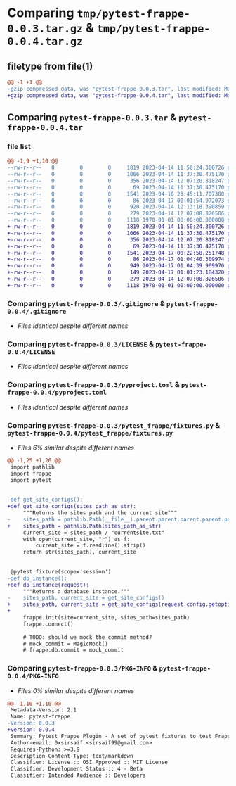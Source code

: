 # Comparing `tmp/pytest-frappe-0.0.3.tar.gz` & `tmp/pytest-frappe-0.0.4.tar.gz`

## filetype from file(1)

```diff
@@ -1 +1 @@
-gzip compressed data, was "pytest-frappe-0.0.3.tar", last modified: Mon Apr 17 00:02:12 2023, max compression
+gzip compressed data, was "pytest-frappe-0.0.4.tar", last modified: Mon Apr 17 01:07:11 2023, max compression
```

## Comparing `pytest-frappe-0.0.3.tar` & `pytest-frappe-0.0.4.tar`

### file list

```diff
@@ -1,9 +1,10 @@
--rw-r--r--   0        0        0     1819 2023-04-14 11:50:24.300726 pytest-frappe-0.0.3/.gitignore
--rw-r--r--   0        0        0     1066 2023-04-14 11:37:30.475170 pytest-frappe-0.0.3/LICENSE
--rw-r--r--   0        0        0      356 2023-04-14 12:07:20.818247 pytest-frappe-0.0.3/Makefile
--rw-r--r--   0        0        0       69 2023-04-14 11:37:30.475170 pytest-frappe-0.0.3/README.md
--rw-r--r--   0        0        0     1541 2023-04-16 23:45:11.707380 pytest-frappe-0.0.3/pyproject.toml
--rw-r--r--   0        0        0       86 2023-04-17 00:01:54.972073 pytest-frappe-0.0.3/pytest_frappe/__init__.py
--rw-r--r--   0        0        0      920 2023-04-14 12:13:18.390859 pytest-frappe-0.0.3/pytest_frappe/fixtures.py
--rw-r--r--   0        0        0      279 2023-04-14 12:07:08.826506 pytest-frappe-0.0.3/setup.cfg
--rw-r--r--   0        0        0     1118 1970-01-01 00:00:00.000000 pytest-frappe-0.0.3/PKG-INFO
+-rw-r--r--   0        0        0     1819 2023-04-14 11:50:24.300726 pytest-frappe-0.0.4/.gitignore
+-rw-r--r--   0        0        0     1066 2023-04-14 11:37:30.475170 pytest-frappe-0.0.4/LICENSE
+-rw-r--r--   0        0        0      356 2023-04-14 12:07:20.818247 pytest-frappe-0.0.4/Makefile
+-rw-r--r--   0        0        0       69 2023-04-14 11:37:30.475170 pytest-frappe-0.0.4/README.md
+-rw-r--r--   0        0        0     1541 2023-04-17 00:22:58.251748 pytest-frappe-0.0.4/pyproject.toml
+-rw-r--r--   0        0        0       86 2023-04-17 01:04:40.309974 pytest-frappe-0.0.4/pytest_frappe/__init__.py
+-rw-r--r--   0        0        0      949 2023-04-17 01:04:39.909970 pytest-frappe-0.0.4/pytest_frappe/fixtures.py
+-rw-r--r--   0        0        0      149 2023-04-17 01:01:23.184320 pytest-frappe-0.0.4/pytest_frappe/plugin.py
+-rw-r--r--   0        0        0      279 2023-04-14 12:07:08.826506 pytest-frappe-0.0.4/setup.cfg
+-rw-r--r--   0        0        0     1118 1970-01-01 00:00:00.000000 pytest-frappe-0.0.4/PKG-INFO
```

### Comparing `pytest-frappe-0.0.3/.gitignore` & `pytest-frappe-0.0.4/.gitignore`

 * *Files identical despite different names*

### Comparing `pytest-frappe-0.0.3/LICENSE` & `pytest-frappe-0.0.4/LICENSE`

 * *Files identical despite different names*

### Comparing `pytest-frappe-0.0.3/pyproject.toml` & `pytest-frappe-0.0.4/pyproject.toml`

 * *Files identical despite different names*

### Comparing `pytest-frappe-0.0.3/pytest_frappe/fixtures.py` & `pytest-frappe-0.0.4/pytest_frappe/fixtures.py`

 * *Files 6% similar despite different names*

```diff
@@ -1,25 +1,26 @@
 import pathlib
 import frappe
 import pytest
 
 
-def get_site_configs():
+def get_site_configs(sites_path_as_str):
     """Returns the sites path and the current site"""
-    sites_path = pathlib.Path(__file__).parent.parent.parent.parent.parent / "sites"
+    sites_path = pathlib.Path(sites_path_as_str)
     current_site = sites_path / "currentsite.txt"
     with open(current_site, "r") as f:
         current_site = f.readline().strip()
     return str(sites_path), current_site
 
 
 @pytest.fixture(scope='session')
-def db_instance():
+def db_instance(request):
     """Returns a database instance."""
-    sites_path, current_site = get_site_configs()
+    sites_path, current_site = get_site_configs(request.config.getoption("--sites-path"))
+
     frappe.init(site=current_site, sites_path=sites_path)
     frappe.connect()
 
     # TODO: should we mock the commit method?
     # mock_commit = MagicMock()
     # frappe.db.commit = mock_commit
```

### Comparing `pytest-frappe-0.0.3/PKG-INFO` & `pytest-frappe-0.0.4/PKG-INFO`

 * *Files 0% similar despite different names*

```diff
@@ -1,10 +1,10 @@
 Metadata-Version: 2.1
 Name: pytest-frappe
-Version: 0.0.3
+Version: 0.0.4
 Summary: Pytest Frappe Plugin - A set of pytest fixtures to test Frappe applications
 Author-email: 0xsirsaif <sirsaif99@gmail.com>
 Requires-Python: >=3.9
 Description-Content-Type: text/markdown
 Classifier: License :: OSI Approved :: MIT License
 Classifier: Development Status :: 4 - Beta
 Classifier: Intended Audience :: Developers
```

